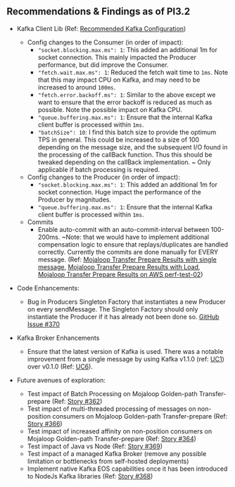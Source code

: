 ## Recommendations & Findings as of PI3.2

- Kafka Client Lib (Ref: [Recommended Kafka Configuration](./endtoend-20180704T18h30/#findings))
    - Config changes to the Consumer (in order of impact):
        - `"socket.blocking.max.ms": 1`: This added an additional 1m for socket connection. This mainly impacted the Producer performance, but did improve the Consumer.
        - `"fetch.wait.max.ms": 1`: Reduced the fetch wait time to `1ms`. Note that this may impact CPU on Kafka, and may need to be increased to around `100ms`. 
        - `"fetch.error.backoff.ms": 1`: Similar to the above except we want to ensure that the error backoff is reduced as much as possible. Note the possible impact on Kafka CPU.
        - `"queue.buffering.max.ms": 1`: Ensure that the internal Kafka client buffer is processed within `1ms`.
        - `"batchSize": 10`: I find this batch size to provide the optimum TPS in general. This could be increased to a size of 100 depending on the message size, and the subsequent I/O found in the processing of the callBack function. Thus this should be tweaked depending on the callBack implementation. ~ Only applicable if batch processing is required.    
    - Config changes to the Producer (in order of impact):
        - `"socket.blocking.max.ms": 1`: This added an additional 1m for socket connection. Huge impact the performance of the Producer by magnitudes.
        - `"queue.buffering.max.ms": 1`: Ensure that the internal Kafka client buffer is processed within `1ms`.
    - Commits
        - Enable auto-commit with an auto-commit-interval between 100-200ms. ~Note: that we would have to implement additional compensation logic to ensure that replays/duplicates are handled correctly. Currently the commits are done manually for EVERY message. (Ref: [Mojaloop Transfer Prepare Results with single message](../20180712/README.md), [Mojaloop Transfer Prepare Results with Load](../20180713/README.md), [Mojaloop Transfer Prepare Results on AWS perf-test-02](../20180718-perf-test-02/##summary-of-findings))

- Code Enhancements:
    - Bug in Producers Singleton Factory that instantiates a new Producer on every sendMessage. The Singleton Factory should only instantiate the Producer if it has already not been done so. [GitHub Issue #370](https://github.com/mojaloop/project/issues/370)
    
- Kafka Broker Enhancements
    - Ensure that the latest version of Kafka is used. There was a notable improvement from a single message by using Kafka v1.1.0 (ref: [UC1](../20180718-perf-test-02/#use-case-1---base-line-single-message-with-auto-commit-enabled)) over v0.1.0 (Ref: [UC6](../20180718-perf-test-02/#use-case-6---base-line-single-message-with-auto-commit-enabled)).
    
- Future avenues of exploration:
    - Test impact of Batch Processing on Mojaloop Golden-path Transfer-prepare (Ref: [Story #362](https://github.com/mojaloop/project/issues/362))
    - Test impact of multi-threaded processing of messages on non-position consumers on Mojaloop Golden-path Transfer-prepare (Ref: [Story #366](https://github.com/mojaloop/project/issues/366))
    - Test impact of increased affinity on non-position consumers on Mojaloop Golden-path Transfer-prepare (Ref: [Story #364](https://github.com/mojaloop/project/issues/364))
    - Test impact of Java vs Node (Ref: [Story #369](https://github.com/mojaloop/project/issues/369))
    - Test impact of a managed Kafka Broker (remove any possible limitation or bottlenecks from self-hosted deployments)
    - Implement native Kafka EOS capabilities once it has been introduced to NodeJs Kafka libraries (Ref: [Story #368](https://github.com/mojaloop/project/issues/368))
